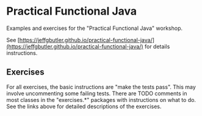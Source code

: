 # Practical Functional Java
Examples and exercises for the "Practical Functional Java" workshop.

See [https://jeffgbutler.github.io/practical-functional-java/](https://jeffgbutler.github.io/practical-functional-java/) for details instructions. 

## Exercises
For all exercises, the basic instructions are "make the tests pass". This may involve uncommenting some failing tests. There are TODO comments in most classes in the "exercises.*" packages with instructions on what to do. See the links above for detailed descriptions of the exercises.

